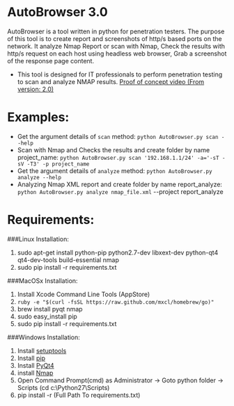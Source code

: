 AutoBrowser 3.0
===========
AutoBrowser is a tool written in python for penetration testers.
The purpose of this tool is to create report and screenshots of http/s based ports on the network.
It analyze Nmap Report or scan with Nmap,
Check the results with http/s request on each host using headless web browser,
Grab a screenshot of the response page content.
* This tool is designed for IT professionals to perform penetration testing to scan and analyze NMAP results.
[Proof of concept video (From version: 2.0)](https://www.youtube.com/watch?v=iiexvh3KLvE&feature=youtu.be)

Examples:
===============
* Get the argument details of `scan` method:
`python AutoBrowser.py scan --help`
* Scan with Nmap and Checks the results and create folder by name project_name:
`python AutoBrowser.py scan '192.168.1.1/24' -a='-sT -sV -T3' -p project_name`
* Get the argument details of `analyze` method:
`python AutoBrowser.py analyze --help`
* Analyzing Nmap XML report and create folder by name report_analyze:
`python AutoBrowser.py analyze nmap_file.xml` --project report_analyze

Requirements:
===============
###Linux Installation:
1. sudo apt-get install python-pip python2.7-dev libxext-dev python-qt4 qt4-dev-tools build-essential nmap
2. sudo pip install -r requirements.txt

###MacOSx Installation:
1. Install Xcode Command Line Tools (AppStore)
2. `ruby -e "$(curl -fsSL https://raw.github.com/mxcl/homebrew/go)"`
3. brew install pyqt nmap
4. sudo easy_install pip
5. sudo pip install -r requirements.txt

###Windows Installation:
1. Install [setuptools](http://www.lfd.uci.edu/~gohlke/pythonlibs/#setuptools)
2. Install [pip](http://www.lfd.uci.edu/~gohlke/pythonlibs/#pip)
3. Install [PyQt4](http://www.lfd.uci.edu/~gohlke/pythonlibs/#pyqt)
4. install [Nmap](http://nmap.org/download.html)
4. Open Command Prompt(cmd) as Administrator -> Goto python folder -> Scripts (cd c:\Python27\Scripts)
5. pip install -r (Full Path To requirements.txt)
